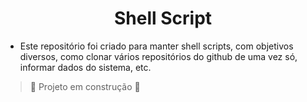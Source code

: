 <h1 align="center"> Shell Script </h1>

- Este repositório foi criado para manter shell scripts, com objetivos diversos, como clonar vários repositórios do github de uma vez só, informar dados do sistema, etc. 
> :construction: Projeto em construção :construction:

